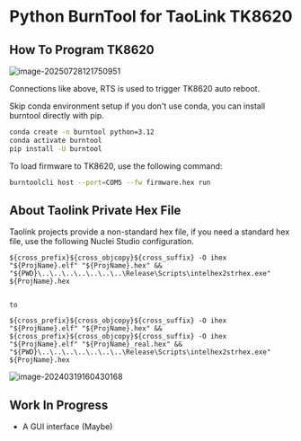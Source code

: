 # Python BurnTool for TaoLink TK8620

## How To Program TK8620

![image-20250728121750951](https://img.cactes.com/20250728-121803-645.png)

Connections like above, RTS is used to trigger TK8620 auto reboot.

Skip conda environment setup if you don't use conda, you can install burntool directly with pip.

```bash
conda create -n burntool python=3.12
conda activate burntool
pip install -U burntool
```

To load firmware to TK8620, use the following command:

```bash
burntoolcli host --port=COM5 --fw firmware.hex run
```

## About Taolink Private Hex File

Taolink projects provide a non-standard hex file, if you need a standard hex file, use the following Nuclei Studio configuration.

```
${cross_prefix}${cross_objcopy}${cross_suffix} -O ihex "${ProjName}.elf" "${ProjName}.hex" && "${PWD}\..\..\..\..\..\..\..\Release\Scripts\intelhex2strhex.exe" ${ProjName}.hex


to

${cross_prefix}${cross_objcopy}${cross_suffix} -O ihex "${ProjName}.elf" "${ProjName}.hex" && ${cross_prefix}${cross_objcopy}${cross_suffix} -O ihex "${ProjName}.elf" "${ProjName}_real.hex" && "${PWD}\..\..\..\..\..\..\..\Release\Scripts\intelhex2strhex.exe" ${ProjName}.hex
```

![image-20240319160430168](https://img.cactes.com/20240319-160431-453.png)


## Work In Progress

- A GUI interface (Maybe)
